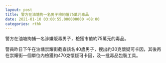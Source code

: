 ```yaml
---
layout: post
title: 警方在油塘拘一名男子檢約值75萬元毒品
date: 2021-01-10 03:00:55.000000000 +08:00
categories: rthk
---
```


警方在油塘拘捕一名涉嫌販毒男子，檢獲市值約75萬元的毒品。

警員昨日下午在油塘祟耀街截查該名40歲男子，搜出約30克懷疑可卡因，其後再在祟耀街一個單位內檢獲約470克懷疑可卡因，及一批毒品包裝工具。
